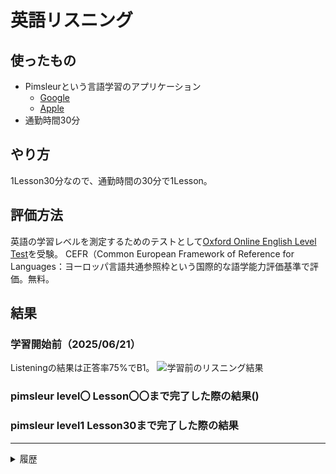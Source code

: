 # 英語リスニング
<!--
date = "2025-06-20"
-->

## 使ったもの
- Pimsleurという言語学習のアプリケーション
  - [Google](https://play.google.com/store/apps/details?id=com.simonandschuster.pimsleur.unified.android&hl=ja)
  - [Apple](https://apps.apple.com/jp/app/pimsleur-language-learning/id1405735469)
- 通勤時間30分

## やり方
1Lesson30分なので、通勤時間の30分で1Lesson。

## 評価方法

英語の学習レベルを測定するためのテストとして[Oxford Online English Level Test](https://www.oxfordonlineenglish.com/english-level-test)を受験。
CEFR（Common European Framework of Reference for Languages：ヨーロッパ言語共通参照枠という国際的な語学能力評価基準で評価。無料。

## 結果
### 学習開始前（2025/06/21）

Listeningの結果は正答率75%でB1。
![学習前のリスニング結果](./noLesson_Listening_testResult.png)

### pimsleur level〇 Lesson〇〇まで完了した際の結果()


### pimsleur level1 Lesson30まで完了した際の結果

---
<details><summary>履歴</summary>

- [0000-00-00 Fri] 

</details>